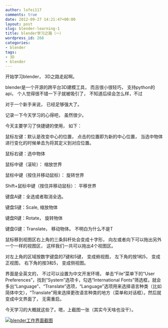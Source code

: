 ```yaml
---
author: lofei117
comments: true
date: 2012-09-27 14:21:47+00:00
layout: post
slug: blender-learning-1
title: blender学习之路（一）
wordpress_id: 268
categories:
- blender
tags:
- 3D
- blender
---
```


开始学习blender， 3D之路走起啊。

blender是一个开源的跨平台3D建模工具， 而且很小很轻巧， 支持python的api， 个人觉得很不错一下子就被吸引了， 不知道后续会怎么样，不过

对于一个新手来说， 已经足够强大了。

记录一下今天学习的心得吧， 虽然很少。

今天主要学习了快捷键的使用， 如下：

鼠标左键：默认是改变中心的位置， 点击的位置即为新的中心位置， 当选中物体进行变化的时候单击为将其定义到对应位置。

鼠标右键：选中物体

鼠标中键（滚轮）： 缩放世界

鼠标中键（按住并移动鼠标）： 旋转世界

Shift+鼠标中键（按住并移动鼠标）： 平移世界

键盘A键：全选或者取消全选。

键盘S键：Scale, 缩放物体

键盘R键：Rotate， 旋转物体

键盘G键：Translate， 移动物体。 不明白为什么不是T

鼠标移到视图区右上角的三条斜杆处会变成十字形， 向左或者向下可以拖出另外一个一样的视图区， 这样我们一共可以拖出4个视图区。

对左上角的区域按数字键盘的7键和5键， 变成俯视图， 左下角的按1和5， 变成正视图， 右下角的按3和5， 变成侧视图。

界面是全英文的， 不过可以设置为中文开发环境， 单击“File”菜单下的“User Preferences”，找到“System”选项卡，勾选“International Fonts”筛选框，就会多出“Language”、“Translate”选项，“Language”选项用来选择语言种类（比如简体中文），“Translate”用来选择更改语言种类的地方（菜单和对话框）。然后就变成中文界面了， 无需重启。

今天学习的大概就这些了。嗯，上截图一张（其实今天啥也没干）。

[![blender工作界面截图](http://blog.lofei.info/wp-content/uploads/2012/09/first.jpg)](http://blog.lofei.info/wp-content/uploads/2012/09/first.jpg)
